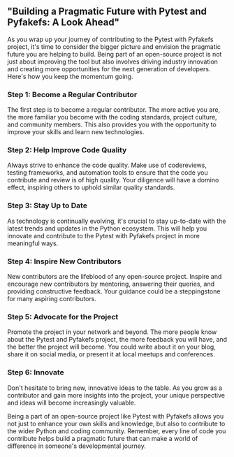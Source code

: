 

## "Building a Pragmatic Future with Pytest and Pyfakefs: A Look Ahead"

As you wrap up your journey of contributing to the Pytest with Pyfakefs project, it's time to consider the bigger picture and envision the pragmatic future you are helping to build. Being part of an open-source project is not just about improving the tool but also involves driving industry innovation and creating more opportunities for the next generation of developers. Here's how you keep the momentum going.

### Step 1: Become a Regular Contributor

The first step is to become a regular contributor. The more active you are, the more familiar you become with the coding standards, project culture, and community members. This also provides you with the opportunity to improve your skills and learn new technologies.

### Step 2: Help Improve Code Quality 

Always strive to enhance the code quality. Make use of codereviews, testing frameworks, and automation tools to ensure that the code you contribute and review is of high quality. Your diligence will have a domino effect, inspiring others to uphold similar quality standards.

### Step 3: Stay Up to Date

As technology is continually evolving, it's crucial to stay up-to-date with the latest trends and updates in the Python ecosystem. This will help you innovate and contribute to the Pytest with Pyfakefs project in more meaningful ways.

### Step 4: Inspire New Contributors

New contributors are the lifeblood of any open-source project. Inspire and encourage new contributors by mentoring, answering their queries, and providing constructive feedback. Your guidance could be a steppingstone for many aspiring contributors.

### Step 5: Advocate for the Project

Promote the project in your network and beyond. The more people know about the Pytest and Pyfakefs project, the more feedback you will have, and the better the project will become. You could write about it on your blog, share it on social media, or present it at local meetups and conferences.

### Step 6: Innovate

Don't hesitate to bring new, innovative ideas to the table. As you grow as a contributor and gain more insights into the project, your unique perspective and ideas will become increasingly valuable.

Being a part of an open-source project like Pytest with Pyfakefs allows you not just to enhance your own skills and knowledge, but also to contribute to the wider Python and coding community. Remember, every line of code you contribute helps build a pragmatic future that can make a world of difference in someone's developmental journey.